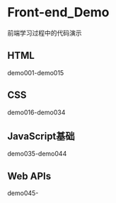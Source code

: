 # Front-end_Demo
前端学习过程中的代码演示

## HTML

demo001-demo015

## CSS

demo016-demo034

## JavaScript基础

demo035-demo044

## Web APIs

demo045-